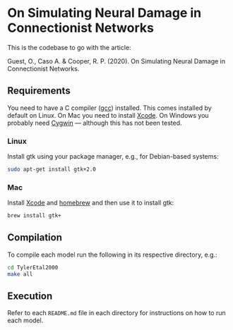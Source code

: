 # On Simulating Neural Damage in Connectionist Networks

This is the codebase to go with the article:

Guest, O., Caso A. & Cooper, R. P. (2020). On Simulating Neural Damage in Connectionist Networks. 

## Requirements
You need to have a C compiler ([gcc](https://en.wikipedia.org/wiki/GNU_Compiler_Collection)) installed. This comes installed by default on Linux. On Mac you need to install [Xcode](https://apps.apple.com/in/app/xcode/id497799835). On Windows you probably need [Cygwin](https://www.cygwin.com/) — although this has not been tested.

### Linux
Install gtk using your package manager, e.g., for Debian-based systems:
```bash
sudo apt-get install gtk+2.0
```

### Mac
Install [Xcode](https://apps.apple.com/in/app/xcode/id497799835) and [homebrew](https://brew.sh/) and then use it to install gtk:
```bash
brew install gtk+
```

## Compilation
To compile each model run the following in its respective directory, e.g.:
```bash
cd TylerEtal2000
make all
```

## Execution
Refer to each ```README.md``` file in each directory for instructions on how to run each model.
